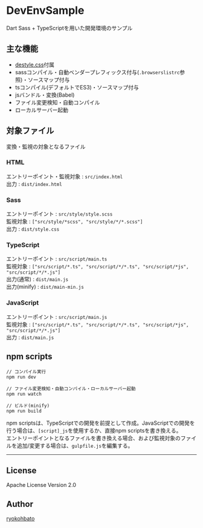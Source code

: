 # DevEnvSample

Dart Sass + TypeScriptを用いた開発環境のサンプル

## 主な機能

- [destyle.css](https://github.com/nicolas-cusan/destyle.css/)付属
- sassコンパイル・自動ベンダープレフィックス付与(``.browserslistrc``参照)・ソースマップ付与
- tsコンパイル(デフォルトでES3)・ソースマップ付与
- jsバンドル・変換(Babel)
- ファイル変更検知・自動コンパイル
- ローカルサーバー起動

## 対象ファイル

変換・監視の対象となるファイル  

### HTML

エントリーポイント・監視対象 : ``src/index.html``  
出力 : ``dist/index.html``

### Sass

エントリーポイント : ``src/style/style.scss``  
監視対象 : ``["src/style/*scss", "src/style/*/*.scss"]``  
出力 : ``dist/style.css``

### TypeScript

エントリーポイント : ``src/script/main.ts``  
監視対象 : ``["src/script/*.ts", "src/script/*/*.ts", "src/script/*js", "src/script/*/*.js"]``  
出力(通常) : ``dist/main.js``  
出力(minify) : ``dist/main-min.js``

### JavaScript

エントリーポイント : ``src/script/main.js``  
監視対象 : ``["src/script/*.ts", "src/script/*/*.ts", "src/script/*js", "src/script/*/*.js"]``  
出力 : ``dist/main.js``

## npm scripts

```
// コンパイル実行
npm run dev
```

```
// ファイル変更検知・自動コンパイル・ローカルサーバー起動
npm run watch
```

```
// ビルド(minify)
npm run build
```

npm scriptsは、TypeScriptでの開発を前提として作成。JavaScriptでの開発を行う場合は、``[script]_js``を使用するか、直接npm scriptsを書き換える。  
エントリーポイントとなるファイルを書き換える場合、および監視対象のファイルを追加/変更する場合は、``gulpfile.js``を編集する。

--------------

## License

Apache License Version 2.0

## Author

[ryokohbato](https://github.com/ryokohbato)